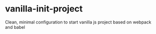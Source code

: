 # vanilla-init-project
Clean, minimal configuration to start vanilla js project based on webpack and babel
